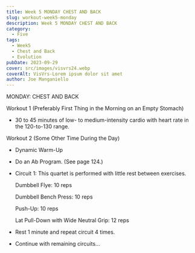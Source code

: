 ```yaml
---
title: Week 5 MONDAY CHEST AND BACK
slug: workout-week5-monday
description: Week 5 MONDAY CHEST AND BACK
category:
  - Five
tags: 
  - Week5
  - Chest and Back
  - Evolution
pubDate: 2023-09-29 
cover: src/images/visvrs24.webp
coverAlt: VisVrs-Lorem ipsum dolor sit amet
author: Joe Manganiello  
---
```


MONDAY: CHEST AND BACK

Workout 1 (Preferably First Thing in the Morning on an Empty Stomach)

- 30 to 45 minutes of low- to medium-intensity cardio with heart rate in the 120-to-130 range.

Workout 2 (Some Other Time During the Day)

- Dynamic Warm-Up
- Do an Ab Program. (See page 124.)

- Circuit 1: This quartet is performed with little rest between exercises.

  Dumbbell Flye: 10 reps  

  Dumbbell Bench Press: 10 reps

  Push-Up: 10 reps

  Lat Pull-Down with Wide Neutral Grip: 12 reps

- Rest 1 minute and repeat circuit 4 times.

- Continue with remaining circuits...